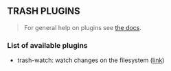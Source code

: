 ## TRASH PLUGINS
> For general help on plugins see [the docs](https://github.com/BenMann/trash#plugins).

### List of available plugins
- trash-watch: watch changes on the filesystem ([link](https://github.com/BenMann/trash/tree/master/plugins/trash-watch))